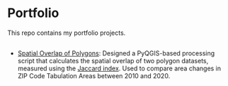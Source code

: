 # Portfolio
This repo contains my portfolio projects.
##
* [Spatial Overlap of Polygons](polygon-spatial-overlap): Designed a PyQGIS-based processing script that calculates the spatial overlap of two polygon datasets, measured using the [Jaccard index](https://en.wikipedia.org/wiki/Jaccard_index). Used to compare area changes in ZIP Code Tabulation Areas between 2010 and 2020.
